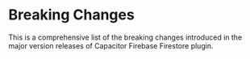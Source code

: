 # Breaking Changes

This is a comprehensive list of the breaking changes introduced in the major version releases of Capacitor Firebase Firestore plugin.
